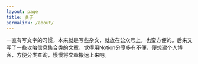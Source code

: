 ```yaml
---
layout: page
title: 关于
permalink: /about/
---
```


一直有写文字的习惯，本来就是写些杂文，就放在公众号上，也蛮方便的。后来又写了一些攻略信息集合类的文章，觉得用Notion分享多有不便，便想建个人博客，方便分类查询，慢慢将文章搬运上来吧。
